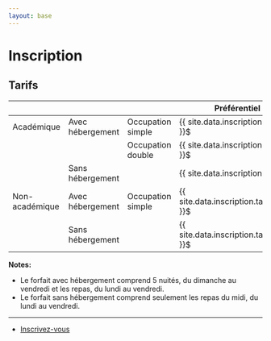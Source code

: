 ```yaml
---
layout: base
---
```

# Inscription

## Tarifs

|                   |                   |                       | Préférentiel (avant {{ site.data.dates.fin_preferentiel }} )                                              | Régulier                                                              |
|----------------   |------------------ |-------------------    |------------------------------------------------------------------------   |--------------------------------------------------------------------   |
| Académique        | Avec hébergement  | Occupation simple     | {{ site.data.inscription.tarifs.academique.hebergement.simple.preferentiel }}$        | {{ site.data.inscription.tarifs.academique.hebergement.simple.regulier }}$        |
|                   |                   | Occupation double     | {{ site.data.inscription.tarifs.academique.hebergement.double.preferentiel }}$        | {{ site.data.inscription.tarifs.academique.hebergement.double.regulier }}$        |
|                   | Sans hébergement  |                       | {{ site.data.inscription.tarifs.academique.sans_hebergement.preferentiel }}$          | {{ site.data.inscription.tarifs.academique.sans_hebergement.regulier }}$          |
| Non-académique    | Avec hébergement  | Occupation simple     | {{ site.data.inscription.tarifs.non_academique.hebergement.simple.preferentiel }}$    | {{ site.data.inscription.tarifs.non_academique.hebergement.simple.regulier }}$    |
|                   | Sans hébergement  |                       | {{ site.data.inscription.tarifs.non_academique.sans_hebergement.preferentiel }}$      | {{ site.data.inscription.tarifs.non_academique.sans_hebergement.regulier }}$      |

**Notes:**
* Le forfait avec hébergement comprend 5 nuités, du dimanche au vendredi et les repas, du lundi au vendredi.
* Le forfait sans hébergement comprend seulement les repas du midi, du lundi au vendredi.

<hr>

<section class="special">
<ul class="actions stacked">
    <li><a href="{{site.data.inscription.url}}" class="button">Inscrivez-vous</a></li>
</ul>
</section>
